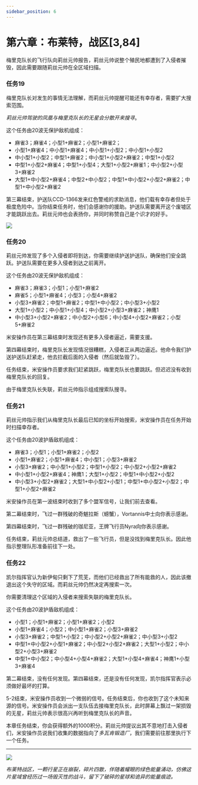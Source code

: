 ```yaml
---
sidebar_position: 6
---
```


# 第六章：布莱特，战区\[3,84\]

梅里克队长的飞行队向莉丝元帅报告，莉丝元帅说整个殖民地都遭到了入侵者摧毁，因此需要跟随莉丝元帅在全区域扫描。

### 任务19

梅里克队长对发生的事情无法理解，而莉丝元帅提醒可能还有幸存者，需要扩大搜索范围。

*莉丝元帅驾驶的凤凰与梅里克队长的无星会分散开来搜寻*。

这个任务由20波无保护敌机组成：

- 麻雀3；麻雀4；小型1+麻雀2；小型1+麻雀2；
- 小型1+麻雀4；中小型1+麻雀4；中小型1+小型2；中小型1+小型2
- 中小型1+小型2；中型1+麻雀2；中小型1+小型2+麻雀2；中型1+小型2
- 中型1+小型2+麻雀4；中型1+小型4；大型1+小型2+麻雀1；中小型2+小型3+麻雀2
- 大型1+中小型2+麻雀4；中型2+中小型2；中型1+中小型2+小型2+麻雀2；中型1+中小型2+麻雀2

第三幕结束，护送队CCD-1366发来红色警戒的求助消息，他们载有幸存者但处于极度危险中。当你结束任务时，他们会感谢你的援助。护送队需要离开这个废墟区才能跳跃出去。莉丝元帅也会表扬你，并同时称赞自己是个识才的好手。

<img src="/Campaign/convoy2.png" style={{zoom:0.5}}/>

### 任务20

莉丝元帅发现了多个入侵者即将到达，你需要继续护送护送队，确保他们安全跳跃。护送队需要在更多入侵者到达之前离开。

这个任务由20波无保护敌机组成：

- 麻雀3；麻雀3；小型1；小型1+麻雀2
- 麻雀5；小型1+麻雀4；小型3；小型4+麻雀2
- 小型3+麻雀2；中型1+麻雀2；中型1+中小型2；中小型3+小型2
- 大型1+小型2；中小型1+小型4；中小型2+小型3+麻雀2；神鹰1
- 中小型3+小型2+麻雀2；中小型2+小型6；中小型4+小型2+麻雀2；小型5+麻雀2

米安操作员在第三幕结束时发现还有更多入侵者逼近，需要支援。

第四幕结束时，梅里克队长发现情况很糟糕，入侵者正从两边逼近。他命令我们护送护送队赶紧走，他去拦截后面的入侵者（然后就坠毁了）。

任务结束，米安操作员要求我们赶紧跳跃，梅里克队长也要跳跃。但迟迟没有收到梅里克队长的回复。

由于梅里克队长失联，莉丝元帅指示组成搜索队搜寻。

### 任务21

莉丝元帅指示我们从梅里克队长最后已知的坐标开始搜索，米安操作员在任务开始时扫描幸存者。

这个任务由20波护盾敌机组成：

- 麻雀3；小型1；小型1+麻雀2；小型2
- 小型1+麻雀2；小型1+麻雀4；中小型1；小型3+麻雀2
- 小型3+麻雀2；中小型1+小型2；中型1+小型2；中小型2+小型2+麻雀2
- 中小型1+小型2+麻雀4；神鹰1；大型1+小型2；中型1+中小型2+小型2
- 中小型3+小型2+麻雀2；大型1+中小型2+小型1；中型1+中小型2+小型2；中型1+小型2+麻雀2

米安操作员在第一波结束时收到了多个盟军信号，让我们前去查看。

第二幕结束时，飞过一群残破的奇魃拉斯（螃蟹），Vortannis中士向你表示感谢。

第四幕结束时，飞过一群残破的珈尼亚，王牌飞行员Nyra向你表示感谢。

任务结束，莉丝元帅总结道，救出了一些飞行员，但是没找到梅里克队长。因此他指示整理队形准备前往下一处。

### 任务22

凯尔指挥官认为新伊甸只剩下了荒芜，而他们已经救出了所有能救的人，因此该撤退出这个失守的区域。而莉丝元帅仍然决定再搜索一次。

你需要清理这个区域的入侵者来搜索失联的梅里克队长。

这个任务由20波护盾敌机组成：

- 小型1；小型1+麻雀2；小型1+麻雀2；小型2
- 小型1+麻雀4；小型2；中小型1+麻雀2；小型3+麻雀2
- 小型3+麻雀2；中型1+小型2；中小型2+小型2+麻雀2；中小型3+小型2
- 中型1+中小型2+小型1+麻雀2；中小型2+小型2+麻雀2；大型1+小型2；中小型2+小型3+麻雀2
- 中型1+中小型2；中小型4+小型4+麻雀2；大型1+小型4+麻雀4；神鹰1+小型3+麻雀4

第二幕结束，没有任何发现。第四幕结束，还是没有任何发现，凯尔指挥官表示必须做好最坏的打算。

5-2结束，米安操作员收到一个微弱的信号。任务结束后，你也收到了这个未知来源的信号。米安操作员会派出一支队伍去接梅里克队长，此时屏幕上飘过一架损毁的无星，莉丝元帅表示很高兴再听到梅里克队长的声音。

本章任务结束，你会获得额外的1000积分。莉丝元帅提议出其不意地打击入侵者们，米安操作员说我们收集的数据指向了*多瓦肯锻造厂*，我们需要前往那里执行下一个任务。

---

<img src="/Campaign/bs.png" style={{zoom:0.5}}/>

*布莱特战区，一颗行星正在崩裂，碎片四散，伴随着耀眼的绿色能量涌动，仿佛这片星域曾经历过一场毁灭性的战斗，留下了破碎的星球和诡异的能量痕迹。*